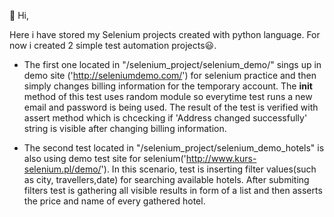 👋 Hi,

Here i have stored my Selenium projects created with python language. For now i created 2 simple test automation projects😃.

* The first one located in "/selenium_project/selenium_demo/" sings up in demo site ('http://seleniumdemo.com/') for selenium practice and then simply changes billing information for the temporary account. The __init__ method of this test uses random module so everytime test runs a new email and password is being used. The result of the test is verified with assert method which is chcecking if 'Address changed successfully' string is visible after changing billing information.
  
* The second test located in "/selenium_project/selenium_demo_hotels" is also using demo test site for selenium('http://www.kurs-selenium.pl/demo/'). In this scenario, test is inserting filter values(such as city, travellers,date) for searching available hotels. After submiting filters test is gathering all visible results in form of a list and then asserts the price and name of every gathered hotel.
